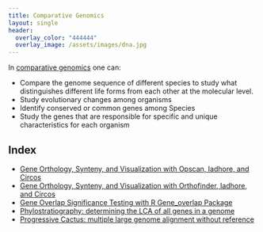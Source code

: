 ```yaml
---
title: Comparative Genomics
layout: single
header:
  overlay_color: "444444"
  overlay_image: /assets/images/dna.jpg
---
```


In [comparative genomics](https://www.nature.com/scitable/knowledge/library/comparative-genomics-13239404) one can:

* Compare the genome sequence of different species to study what distinguishes different life forms from each other at the molecular level.    
* Study evolutionary changes among organisms
* Identify conserved or common genes among Species
* Study the genes that are responsible for specific and unique characteristics for each organism

## Index

* [Gene Orthology, Synteny, and Visualization with Opscan, Iadhore, and Circos](Gene_Orthology_And_Synteny.md)
* [Gene Orthology, Synteny, and Visualization with Orthofinder, Iadhore, and Circos](OrthofinderSynteny.md)
* [Gene Overlap Significance Testing with R Gene_overlap Package](Gene_Category_Overlap_Fishers_exact_testing.md)
* [Phylostratiography: determining the LCA of all genes in a genome](phylostratr.md)
* [Progressive Cactus: multiple large genome alignment without reference](cactus.md)

